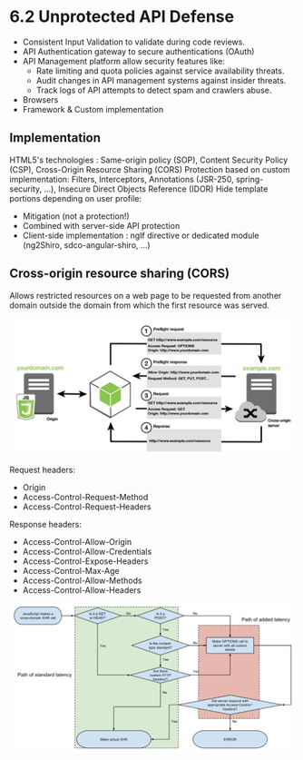# 6.2 Unprotected API Defense

- Consistent Input Validation to validate during code reviews.
- API Authentication gateway to secure authentications (OAuth)
- API Management platform allow security features like:
    - Rate limiting and quota policies against service availability threats.
    - Audit changes in API management systems against insider threats.
    - Track logs of API attempts to detect spam and crawlers abuse.
- Browsers 
- Framework & Custom implementation

## Implementation

HTML5's technologies : Same-origin policy (SOP), Content Security Policy (CSP), Cross-Origin Resource Sharing (CORS)
Protection based on custom implementation: Filters, Interceptors, Annotations (JSR-250, spring-security, …), Insecure Direct Objects Reference (IDOR)
Hide template portions depending on user profile: 
- Mitigation (not a protection!)
- Combined with server-side API protection
- Client-side implementation : ngIf directive or dedicated module (ng2Shiro, sdco-angular-shiro, …)

## Cross-origin resource sharing (CORS)


Allows restricted resources on a web page to be requested from another domain outside the domain from which the first resource was served.

![api-cors](../../assets/api-cors.png)

Request headers:

- Origin
- Access-Control-Request-Method
- Access-Control-Request-Headers

Response headers:

- Access-Control-Allow-Origin
- Access-Control-Allow-Credentials
- Access-Control-Expose-Headers
- Access-Control-Max-Age
- Access-Control-Allow-Methods
- Access-Control-Allow-Headers

![api-decision-tree](../../assets/api-decision-tree.png)
